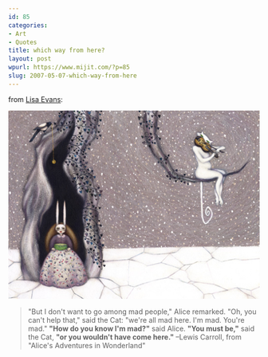 ```yaml
---
id: 85
categories:
- Art
- Quotes
title: which way from here?
layout: post
wpurl: https://www.mijit.com/?p=85
slug: 2007-05-07-which-way-from-here
---
```

from <a href="https://www.firefluff.co.uk/gallery1.php?artworkID=26">Lisa Evans</a>:

<a href='/images/2007/05/alice.jpg' title='alice and the cheshire cat'><img src='/images/2007/05/alice.jpg' alt='alice and the cheshire cat' /></a>

<blockquote>"But I don't want to go among mad people," Alice remarked.
"Oh, you can't help that," said the Cat: "we're all mad here. I'm mad. You're mad."
<strong>"How do you know I'm mad?"</strong> said Alice.
<strong>"You must be,"</strong> said the Cat, <strong>"or you wouldn't have come here."</strong>
–Lewis Carroll, from "Alice's Adventures in Wonderland"</blockquote>
